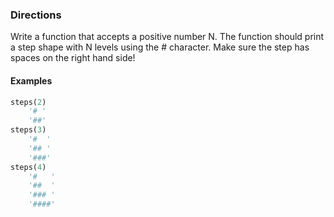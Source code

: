 ### Directions

Write a function that accepts a positive number N. The function should print a step shape with N levels using the # character.  Make sure the step has spaces on the right hand side!

#### Examples

```python
steps(2)
    '# '
    '##'
steps(3)
    '#  '
    '## '
    '###'
steps(4)
    '#   '
    '##  '
    '### '
    '####'
```
